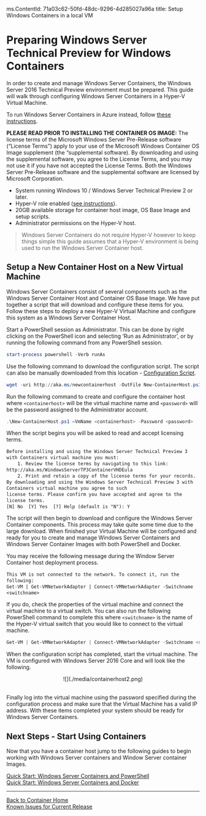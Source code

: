 ms.ContentId: 71a03c62-50fd-48dc-9296-4d285027a96a
title: Setup Windows Containers in a local VM

# Preparing Windows Server Technical Preview for Windows Containers

In order to create and manage Windows Server Containers, the Windows Server 2016 Technical Preview environment must be prepared. This guide will walk through configuring Windows Server Containers in a Hyper-V Virtual Machine.

To run Windows Server Containers in Azure instead, follow [these instructions](./azure_setup.md).

  **PLEASE READ PRIOR TO INSTALLING THE CONTAINER OS IMAGE:**  The license terms of the Microsoft Windows Server Pre-Release software (“License Terms”) apply to your use of the Microsoft Windows Container OS Image supplement (the “supplemental software).  By downloading and using the supplemental software, you agree to the License Terms, and you may not use it if you have not accepted the License Terms. Both the Windows Server Pre-Release software and the supplemental software are licensed by Microsoft Corporation.  

* System running Windows 10 / Windows Server Technical Preview 2 or later.
* Hyper-V role enabled ([see instructions](https://msdn.microsoft.com/virtualization/hyperv_on_windows/quick_start/walkthrough_install#UsingPowerShell)).
* 20GB available storage for container host image, OS Base Image and setup scripts.
* Administrator permissions on the Hyper-V host.

> Windows Server Containers do not require Hyper-V however to keep things simple this guide assumes that a Hyper-V environment is being used to run the Windows Server Container host.

## Setup a New Container Host on a New Virtual Machine
Windows Server Containers consist of several components such as the Windows Server Container Host and Container OS Base Image. We have put together a script that will download and configure these items for you. Follow these steps to deploy a new Hyper-V Virtual Machine and configure this system as a Windows Server Container Host.

Start a PowerShell session as Administrator. This can be done by right clicking on the PowerShell icon and selecting ‘Run as Administrator’, or by running the following command from any PowerShell session.

``` powershell
start-process powershell -Verb runAs
```

Use the following command to download the configuration script. The script can also be manually downloaded from this location - [Configuration Script](http://aka.ms/newcontainerhost).
 
``` PowerShell
wget -uri http://aka.ms/newcontainerhost -OutFile New-ContainerHost.ps1
```
   
Run the following command to create and configure the container host where `<containerhost>` will be the virtual machine name and `<password>` will be the password assigned to the Administrator account.

``` powershell
.\New-ContainerHost.ps1 –VmName <containerhost> -Password <password>
```
  
When the script begins you will be asked to read and accept licensing terms.

```
Before installing and using the Windows Server Technical Preview 3 with Containers virtual machine you must:
    1. Review the license terms by navigating to this link: http://aka.ms/WindowsServerTP3ContainerVHDEula
    2. Print and retain a copy of the license terms for your records.
By downloading and using the Windows Server Technical Preview 3 with Containers virtual machine you agree to such
license terms. Please confirm you have accepted and agree to the license terms.
[N] No  [Y] Yes  [?] Help (default is "N"): Y
```

The script will then begin to download and configure the Windows Server Container components. This process may take quite some time due to the large download. When finished your Virtual Machine will be configured and ready for you to create and manage Windows Server Containers and Windows Server Container Images with both PowerShell and Docker.  

You may receive the following message during the Window Server Container host deployment process. 
```
This VM is not connected to the network. To connect it, run the following:
Get-VM | Get-VMNetworkAdapter | Connect-VMNetworkAdapter -Switchname <switchname>
```  
If you do, check the properties of the virtual machine and connect the virtual machine to a virtual switch. You can also run the following PowerShell command to complete this where `<switchname>` is the name of the Hyper-V virtual switch that you would like to connect to the virtual machine.

``` powershell 
Get-VM | Get-VMNetworkAdapter | Connect-VMNetworkAdapter -Switchname <switchname>
```

When the configuration script has completed, start the virtual machine. The VM is configured with Windows Server 2016 Core and will look like the following.
  
<center>![](./media/containerhost2.png)</center><br />
  
Finally log into the virtual machine using the password specified during the configuration process and make sure that the Virtual Machine has a valid IP address. With these items completed your system should be ready for Windows Server Containers. 

## Next Steps - Start Using Containers

Now that you have a container host jump to the following guides to begin working with Windows Server containers and Window Server container Images. 

[Quick Start: Windows Server Containers and PowerShell](./manage_powershell.md)  
[Quick Start: Windows Server Containers and Docker](./manage_docker.md) 

-------------------

[Back to Container Home](../containers_welcome.md)  
[Known Issues for Current Release](../about/work_in_progress.md)

